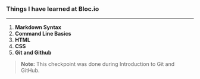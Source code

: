 ### **Things I have learned at Bloc.io** ###
***
1. **Markdown Syntax**
2. **Command Line Basics**
3. **HTML**
4. **CSS**
5. **Git and Github**

> **Note:**  This checkpoint was done during Introduction to Git and GitHub.

